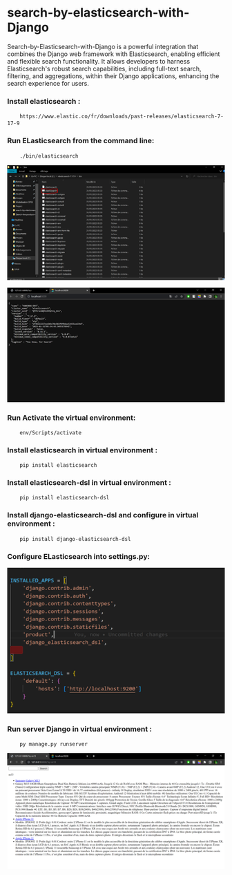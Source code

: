 # search-by-elasticsearch-with-Django
Search-by-Elasticsearch-with-Django is a powerful integration that combines the Django web framework with Elasticsearch, enabling efficient and flexible search functionality. It allows developers to harness Elasticsearch's robust search capabilities, including full-text search, filtering, and aggregations, within their Django applications, enhancing the search experience for users.

### Install elasticsearch :
        https://www.elastic.co/fr/downloads/past-releases/elasticsearch-7-17-9
### Run ELasticsearch from the command line:
        ./bin/elasticsearch
               
![Example Image](run_elasticsearch.PNG)

![Example Image](elasticsearch.PNG)
### Run Activate the virtual environment:
        env/Scripts/activate
### Install elasticsearch in  virtual environment :
        pip install elasticsearch
### Install elasticsearch-dsl  in  virtual environment :
        pip install elasticsearch-dsl
### Install django-elasticsearch-dsl and configure in  virtual environment :
        pip install django-elasticsearch-dsl
### Configure ELasticsearch into settings.py:
![Example Image](settings.py.PNG)
### Run server Django in virtual environment :
        py manage.py runserver

![Example Image](search.PNG)
